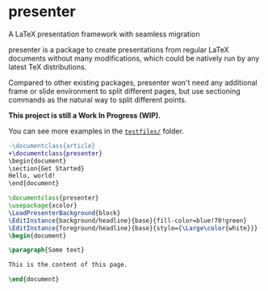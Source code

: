# presenter
A LaTeX presentation framework with seamless migration

presenter is a package to create presentations from
regular LaTeX documents without many modifications, which could be natively run by any latest TeX distributions.

Compared to other existing packages, presenter won't need any additional frame or slide environment to split different pages, but use sectioning commands as the natural way to split different points.

**This project is still a Work In Progress (WIP).**

You can see more examples in the [`testfiles/`](testfiles/) folder.

```diff
-\documentclass{article}
+\documentclass{presenter}
\begin{document}
\section{Get Started}
Hello, world!
\end{document}
```

```latex
\documentclass{presenter}
\usepackage{xcolor}
\LoadPresenterBackground{block}
\EditInstance{background/headline}{base}{fill-color=blue!70!green}
\EditInstance{foreground/headline}{base}{style={\Large\color{white}}}
\begin{document}

\paragraph{Some text}

This is the content of this page.

\end{document}
```
